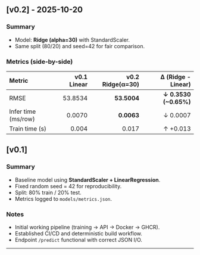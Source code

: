 ## [v0.2] - 2025-10-20
### Summary
- Model: **Ridge (alpha=30)** with StandardScaler.
- Same split (80/20) and seed=42 for fair comparison.

### Metrics (side-by-side)
| Metric               | v0.1 Linear | v0.2 Ridge(α=30) | Δ (Ridge - Linear) |
|:---------------------|------------:|-----------------:|-------------------:|
| RMSE                 | 53.8534     | **53.5004**      | **↓ 0.3530 (~0.65%)** |
| Infer time (ms/row)  | 0.0070      | **0.0063**       | ↓ 0.0007           |
| Train time (s)       | 0.004       | 0.017            | ↑ +0.013           |

## [v0.1]
### Summary
- Baseline model using **StandardScaler + LinearRegression**.
- Fixed random seed = 42 for reproducibility.
- Split: 80% train / 20% test.
- Metrics logged to `models/metrics.json`.

### Notes
- Initial working pipeline (training → API → Docker → GHCR).  
- Established CI/CD and deterministic build workflow.  
- Endpoint `/predict` functional with correct JSON I/O.

---
